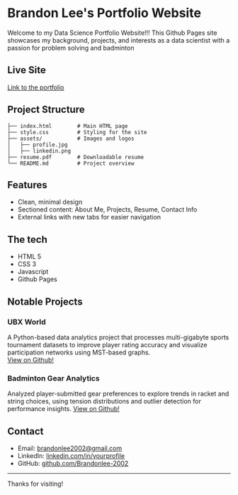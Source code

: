 # Brandon Lee's Portfolio Website

Welcome to my Data Science Portfolio Website!!! This Github Pages site showcases my background, projects, and interests as a data scientist with a passion for problem solving and badminton

## Live Site 
<a href="https://brandonlee-2002.github.io/" target="_blank">Link to the portfolio</a>

## Project Structure
```
├── index.html        # Main HTML page
├── style.css         # Styling for the site
├── assets/           # Images and logos
│   ├── profile.jpg
│   ├── linkedin.png
├── resume.pdf        # Downloadable resume
└── README.md         # Project overview
```

## Features
- Clean, minimal design
- Sectioned content: About Me, Projects, Resume, Contact Info
- External links with new tabs for easier navigation

## The tech
- HTML 5
- CSS 3
- Javascript
- Github Pages

## Notable Projects
### UBX World
A Python-based data analytics project that processes multi-gigabyte sports tournament datasets to improve player rating accuracy and visualize participation networks using MST-based graphs. <br>
<a href="https://github.com/Brandonlee-2002/ubx-data-analysis" target="_blank">View on Github!</a>

### Badminton Gear Analytics
Analyzed player-submitted gear preferences to explore trends in racket and string choices, using tension distributions and outlier detection for performance insights.
<a href="https://github.com/Brandonlee-2002/Stringing-Analysis" target="_blank">View on Github!</a>


## Contact
- Email: brandonlee2002@gmail.com
- LinkedIn: [linkedin.com/in/yourprofile](https://www.linkedin.com/in/brandon-lee-data-scientist/)
- GitHub: [github.com/Brandonlee-2002](https://github.com/Brandonlee-2002)

---
Thanks for visiting!
